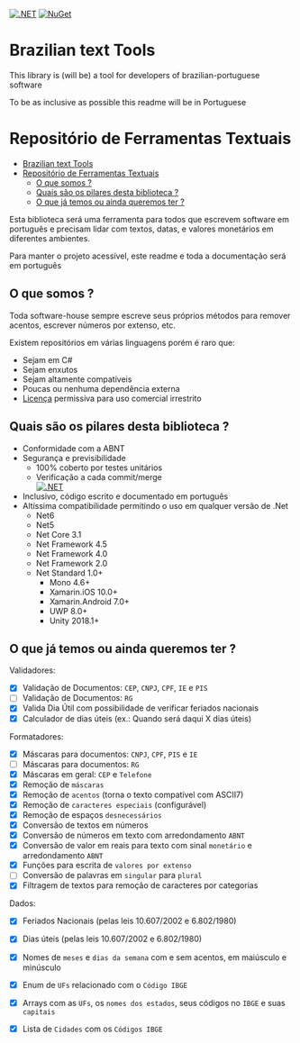[![.NET](https://github.com/RafaelEstevamReis/Simple.Brazilian/actions/workflows/dotnet.yml/badge.svg)](https://github.com/RafaelEstevamReis/Simple.Brazilian/actions/workflows/dotnet.yml)
[![NuGet](https://buildstats.info/nuget/Simple.Brazilian)](https://www.nuget.org/packages/Simple.Brazilian/)


# Brazilian text Tools

This library is (will be) a tool for developers of brazilian-portuguese software

To be as inclusive as possible this readme will be in Portuguese

# Repositório de Ferramentas Textuais

- [Brazilian text Tools](#brazilian-text-tools)
- [Repositório de Ferramentas Textuais](#repositório-de-ferramentas-textuais)
  - [O que somos ?](#o-que-somos-)
  - [Quais são os pilares desta biblioteca ?](#quais-são-os-pilares-desta-biblioteca-)
  - [O que já temos ou ainda queremos ter ?](#o-que-já-temos-ou-ainda-queremos-ter-)


Esta biblioteca será uma ferramenta para todos que escrevem software em português e precisam lidar com textos, datas, e valores monetários em diferentes ambientes.

Para manter o projeto acessível, este readme e toda a documentação será em português

## O que somos ?

Toda software-house sempre escreve seus próprios métodos para remover acentos, escrever números por extenso, etc.

Existem repositórios em várias linguagens porém é raro que:

* Sejam em C#
* Sejam enxutos
* Sejam altamente compatíveis
* Poucas ou nenhuma dependência externa
* [Licença](/LICENSE) permissiva para uso comercial irrestrito

## Quais são os pilares desta biblioteca ?

* Conformidade com a ABNT
* Segurança e previsibilidade
  * 100% coberto por testes unitários
  * Verificação a cada commit/merge \
   [![.NET](https://github.com/RafaelEstevamReis/Simple.Brazilian/actions/workflows/dotnet.yml/badge.svg)](https://github.com/RafaelEstevamReis/Simple.Brazilian/actions/workflows/dotnet.yml)
* Inclusivo, código escrito e documentado em português
* Altíssima compatibilidade permitindo o uso em qualquer versão de .Net
  * Net6
  * Net5
  * Net Core 3.1
  * Net Framework 4.5
  * Net Framework 4.0
  * Net Framework 2.0
  * Net Standard 1.0+
    * Mono 4.6+
    * Xamarin.iOS 10.0+
    * Xamarin.Android 7.0+
    * UWP 8.0+
    * Unity 2018.1+

## O que já temos ou ainda queremos ter ?

Validadores:

- [X] Validação de Documentos: `CEP`, `CNPJ`, `CPF`, `IE` e `PIS`
- [ ] Validação de Documentos: `RG`
- [X] Valida Dia Útil com possibilidade de verificar feriados nacionais
- [X] Calculador de dias úteis (ex.: Quando será daqui X dias úteis)

Formatadores:

- [X] Máscaras para documentos: `CNPJ`, `CPF`, `PIS` e `IE`
- [ ] Máscaras para documentos: `RG`
- [X] Máscaras em geral: `CEP` e `Telefone`
- [X] Remoção de `máscaras`
- [X] Remoção de `acentos` (torna o texto compatível com ASCII7)
- [X] Remoção de `caracteres especiais` (configurável)
- [X] Remoção de espaços `desnecessários`
- [X] Conversão de textos em números
- [X] Conversão de números em texto com arredondamento `ABNT`
- [X] Conversão de valor em reais para texto com sinal `monetário` e arredondamento `ABNT`
- [x] Funções para escrita de `valores por extenso`
- [ ] Conversão de  palavras em `singular` para `plural`
- [x] Filtragem de textos para remoção de caracteres por categorias

Dados:

- [X] Feriados Nacionais (pelas leis 10.607/2002 e 6.802/1980)
- [X] Dias úteis (pelas leis 10.607/2002 e 6.802/1980)
- [X] Nomes de `meses` e `dias da semana` com e sem acentos, em maiúsculo e minúsculo
- [X] Enum de `UFs` relacionado com o `Código IBGE`
- [X] Arrays com as `UFs`, os `nomes dos estados`, seus códigos no `IBGE` e suas `capitais`
- [X] Lista de `Cidades` com os `Códigos IBGE`

